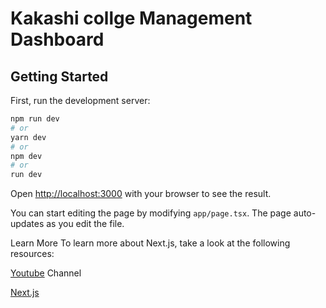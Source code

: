 # Kakashi collge Management Dashboard

## Getting Started

First, run the development server:

```bash
npm run dev
# or
yarn dev
# or
npm dev
# or
run dev
```

Open [http://localhost:3000](http://localhost:3000) with your browser to see the result.

You can start editing the page by modifying `app/page.tsx`. The page auto-updates as you edit the file.


Learn More
To learn more about Next.js, take a look at the following resources:

[Youtube]() Channel


[Next.js](https://nextjs.org/learn)
